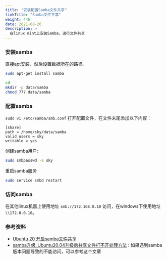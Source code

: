 ```yaml
---
title: "安装配置Samba文件共享"
linkTitle: "Samba文件共享"
weight: 446
date: 2021-08-26
description: >
  在linux mint上安装Samba，进行文件共享
---
```


### 安装samba

直接apt安装，然后设置数据所在的路径。

```bash
sudo apt-get install samba

cd
mkdir -p data/samba
chmod 777 data/samba
```

### 配置samba

`sudo vi /etc/samba/smb.conf` 打开配置文件，在文件末尾添加以下内容：

```properties
[share]
path = /home/sky/data/samba
valid users = sky
writable = yes
```

创建samba用户:

```bash
sudo smbpasswd -a sky
```

重启samba服务

```bash
sudo service smbd restart
```

### 访问samba

在其他linux机器上使用地址 `smb://172.168.0.10` 访问，在windows下使用地址 `\\172.0.0.10`。

### 参考资料

- [Ubuntu 20 开启samba文件共享](https://blog.csdn.net/dslobo/article/details/108175737)
- [samba升级_Ubuntu20.04升级后共享文件打不开处理方法](https://blog.csdn.net/weixin_39549899/article/details/110996857?utm_medium=distribute.pc_relevant.none-task-blog-2%7Edefault%7EBlogCommendFromMachineLearnPai2%7Edefault-1.base&depth_1-utm_source=distribute.pc_relevant.none-task-blog-2%7Edefault%7EBlogCommendFromMachineLearnPai2%7Edefault-1.base) : 如果遇到samba版本问题导致的不能访问，可以参考这个文章



